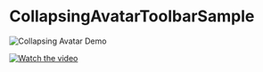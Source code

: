 # CollapsingAvatarToolbarSample

![Collapsing Avatar Demo](https://github.com/SergeyBurlaka/CollapsingAvatarToolbarSample/blob/develop/art/ezgif-2-ba85e54ca1af.gif)


[![Watch the video](http://dl4.joxi.net/drive/2018/11/21/0030/3308/1993964/64/cc0eba3385.jpg)](https://youtu.be/xSCwob5N6mo)



